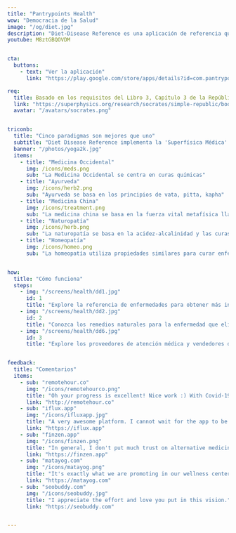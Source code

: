 ```yaml
---
title: "Pantrypoints Health"
wow: "Democracia de la Salud"
image: "/og/diet.jpg"
description: "Diet-Disease Reference es una aplicación de referencia que permite acceder a los cinco paradigmas de salud de la Medicina Occidental, Ayurveda, Medicina China, Naturopatía y Homeopatía"
youtube: M8ztGBQOVDM


cta:
  buttons:
    - text: "Ver la aplicación"
      link: "https://play.google.com/store/apps/details?id=com.pantrypoints.diet&pli=1"

req:
  title: Basado en los requisitos del Libro 3, Capítulo 3 de la República
  link: "https://superphysics.org/research/socrates/simple-republic/book-3/chapter-3"
  avatar: "/avatars/socrates.png"


triconb:  
  title: "Cinco paradigmas son mejores que uno"
  subtitle: "Diet Disease Reference implementa la 'Superfísica Médica'. Utiliza los 5 principales sistemas de creencias médicas para resolver enfermedades"
  banner: "/photos/yoga2k.jpg"
  items:
    - title: "Medicina Occidental"
      img: /icons/meds.png
      sub: "La Medicina Occidental se centra en curas químicas"
    - title: "Ayurveda"
      img: /icons/herb2.png
      sub: "Ayurveda se basa en los principios de vata, pitta, kapha"
    - title: "Medicina China"
      img: /icons/treatment.png
      sub: "La medicina china se basa en la fuerza vital metafísica llamada chi"
    - title: "Naturopatía"
      img: /icons/herb.png
      sub: "La naturopatía se basa en la acidez-alcalinidad y las curas naturales"
    - title: "Homeopatía"
      img: /icons/homeo.png
      sub: "La homeopatía utiliza propiedades similares para curar enfermedades similares"      


how:
  title: "Cómo funciona"
  steps:
    - img: "/screens/health/dd1.jpg"
      id: 1
      title: "Explore la referencia de enfermedades para obtener más información sobre los síntomas y los tratamientos conocidos"  
    - img: "/screens/health/dd2.jpg"
      id: 2
      title: "Conozca los remedios naturales para la enfermedad que elija"
    - img: "/screens/health/dd6.jpg"
      id: 3
      title: "Explore los proveedores de atención médica y vendedores de alimentos para su problema de salud"      


feedback:
  title: "Comentarios"
  items:
    - sub: "remotehour.co"
      img: "/icons/remotehourco.png"
      title: "Oh your progress is excellent! Nice work :) With Covid-19, we came to be careful about our health. So your product will be demanded"
      link: "http://remotehour.co"
    - sub: "iflux.app"
      img: "/icons/ifluxapp.jpg"
      title: "A very awesome platform. I cannot wait for the app to be released" 
      link: "https://iflux.app"
    - sub: "finzen.app"
      img: "/icons/finzen.png"
      title: "In general, I don't put much trust on alternative medicine, but I think that it does have a place in our modern health system and it can be a great complement. " 
      link: "https://finzen.app"      
    - sub: "matayog.com"
      img: "/icons/matayog.png"
      title: "It's exactly what we are promoting in our wellness center -- a holistic health system!" 
      link: "https://matayog.com"
    - sub: "seobuddy.com"
      img: "/icons/seobuddy.jpg"
      title: "I appreciate the effort and love you put in this vision." 
      link: "https://seobuddy.com"


---
```


